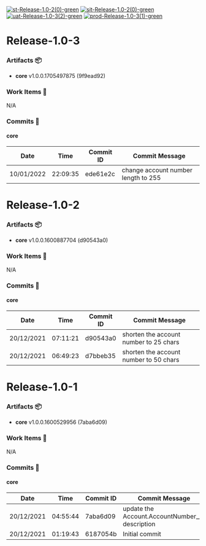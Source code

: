 [![st-Release-1.0-2(0)-green](https://img.shields.io/static/v1?label=st&message=Release-1.0-2(0)&color=green)](#a65e8d3ea5cdfc22c0eb90c2af28db586eb2ecef) [![sit-Release-1.0-2(0)-green](https://img.shields.io/static/v1?label=sit&message=Release-1.0-2(0)&color=green)](#a65e8d3ea5cdfc22c0eb90c2af28db586eb2ecef) [![uat-Release-1.0-3(2)-green](https://img.shields.io/static/v1?label=uat&message=Release-1.0-3(2)&color=green)](#aa65d11c01d7be366a5b5a480bfa8293ab70a103) [![prod-Release-1.0-3(1)-green](https://img.shields.io/static/v1?label=prod&message=Release-1.0-3(1)&color=green)](#aa65d11c01d7be366a5b5a480bfa8293ab70a103) 
<a id=aa65d11c01d7be366a5b5a480bfa8293ab70a103></a>
# Release-1.0-3
### Artifacts :package:
- **core**     v1.0.0.1705497875 (9f9ead92)

### Work Items :gem:
N/A

### Commits :book:

#### core
| Date       | Time     | Commit ID | Commit Message                      |
| ---------- | -------- | --------- | ----------------------------------- |
| 10/01/2022 | 22:09:35 | ede61e2c  | change account number length to 255 |

<a id=a65e8d3ea5cdfc22c0eb90c2af28db586eb2ecef></a>
# Release-1.0-2
### Artifacts :package:
- **core**     v1.0.0.1600887704 (d90543a0)

### Work Items :gem:
N/A

### Commits :book:

#### core
| Date       | Time     | Commit ID | Commit Message                         |
| ---------- | -------- | --------- | -------------------------------------- |
| 20/12/2021 | 07:11:21 | d90543a0  | shorten the account number to 25 chars |
| 20/12/2021 | 06:49:23 | d7bbeb35  | shorten the account number to 50 chars |

<a id=6a3fbf10aad95c34d5d9646676d5042c90d15731></a>
# Release-1.0-1
### Artifacts :package:
- **core**     v1.0.0.1600529956 (7aba6d09)

### Work Items :gem:
N/A

### Commits :book:

#### core
| Date       | Time     | Commit ID | Commit Message                                  |
| ---------- | -------- | --------- | ----------------------------------------------- |
| 20/12/2021 | 04:55:44 | 7aba6d09  | update the Account.AccountNumber__c description |
| 20/12/2021 | 01:19:43 | 6187054b  | Initial commit                                  |
